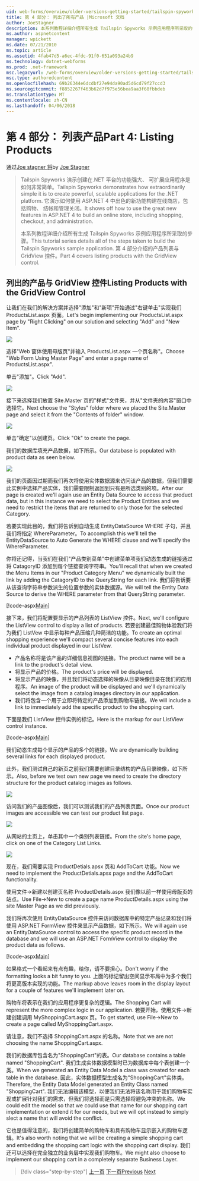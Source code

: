 ```yaml
---
uid: web-forms/overview/older-versions-getting-started/tailspin-spyworks/tailspin-spyworks-part-4
title: 第 4 部分： 列出了所有产品 |Microsoft 文档
author: JoeStagner
description: 本系列教程详细介绍所有生成 Tailspin Spyworks 示例应用程序所采取的步骤。 第 4 部分介绍的产品列表与 GridView contr....
ms.author: aspnetcontent
manager: wpickett
ms.date: 07/21/2010
ms.topic: article
ms.assetid: 4fab47d5-a6ec-4fdc-91f0-651a093a24b9
ms.technology: dotnet-webforms
ms.prod: .net-framework
msc.legacyurl: /web-forms/overview/older-versions-getting-started/tailspin-spyworks/tailspin-spyworks-part-4
msc.type: authoredcontent
ms.openlocfilehash: 69b26344e6dcdbf27e94da90ad5d6cd79f27ccd3
ms.sourcegitcommit: f8852267f463b62d7f975e56bea9aa3f68fbbdeb
ms.translationtype: MT
ms.contentlocale: zh-CN
ms.lasthandoff: 04/06/2018
---
```

<a name="part-4-listing-products"></a><span data-ttu-id="c3d9f-104">第 4 部分： 列表产品</span><span class="sxs-lookup"><span data-stu-id="c3d9f-104">Part 4: Listing Products</span></span>
====================
<span data-ttu-id="c3d9f-105">通过[Joe stagner 将](https://github.com/JoeStagner)</span><span class="sxs-lookup"><span data-stu-id="c3d9f-105">by [Joe Stagner](https://github.com/JoeStagner)</span></span>

> <span data-ttu-id="c3d9f-106">Tailspin Spyworks 演示创建在.NET 平台的功能强大、 可扩展应用程序是如何非常简单。</span><span class="sxs-lookup"><span data-stu-id="c3d9f-106">Tailspin Spyworks demonstrates how extraordinarily simple it is to create powerful, scalable applications for the .NET platform.</span></span> <span data-ttu-id="c3d9f-107">它演示如何使用 ASP.NET 4 中出色的新功能构建在线商店，包括购物、 结帐和管理关闭。</span><span class="sxs-lookup"><span data-stu-id="c3d9f-107">It shows off how to use the great new features in ASP.NET 4 to build an online store, including shopping, checkout, and administration.</span></span>
> 
> <span data-ttu-id="c3d9f-108">本系列教程详细介绍所有生成 Tailspin Spyworks 示例应用程序所采取的步骤。</span><span class="sxs-lookup"><span data-stu-id="c3d9f-108">This tutorial series details all of the steps taken to build the Tailspin Spyworks sample application.</span></span> <span data-ttu-id="c3d9f-109">第 4 部分介绍的产品列表与 GridView 控件。</span><span class="sxs-lookup"><span data-stu-id="c3d9f-109">Part 4 covers listing products with the GridView control.</span></span>


## <a id="_Toc260221670"></a>  <span data-ttu-id="c3d9f-110">列出的产品与 GridView 控件</span><span class="sxs-lookup"><span data-stu-id="c3d9f-110">Listing Products with the GridView Control</span></span>

<span data-ttu-id="c3d9f-111">让我们在我们的解决方案并选择"添加"和"新项"开始通过"右键单击"实现我们 ProductsList.aspx 页面。</span><span class="sxs-lookup"><span data-stu-id="c3d9f-111">Let's begin implementing our ProductsList.aspx page by "Right Clicking" on our solution and selecting "Add" and "New Item".</span></span>

![](tailspin-spyworks-part-4/_static/image1.jpg)

<span data-ttu-id="c3d9f-112">选择"Web 窗体使用母版页"并输入 ProductsList.aspx 一个页名称"。</span><span class="sxs-lookup"><span data-stu-id="c3d9f-112">Choose "Web Form Using Master Page" and enter a page name of ProductsList.aspx".</span></span>

<span data-ttu-id="c3d9f-113">单击"添加"。</span><span class="sxs-lookup"><span data-stu-id="c3d9f-113">Click "Add".</span></span>

![](tailspin-spyworks-part-4/_static/image2.jpg)

<span data-ttu-id="c3d9f-114">接下来选择我们放置 Site.Master 页的"样式"文件夹，并从"文件夹的内容"窗口中选择它。</span><span class="sxs-lookup"><span data-stu-id="c3d9f-114">Next choose the "Styles" folder where we placed the Site.Master page and select it from the "Contents of folder" window.</span></span>

![](tailspin-spyworks-part-4/_static/image3.jpg)

<span data-ttu-id="c3d9f-115">单击"确定"以创建页。</span><span class="sxs-lookup"><span data-stu-id="c3d9f-115">Click "Ok" to create the page.</span></span>

<span data-ttu-id="c3d9f-116">我们的数据库填充产品数据，如下所示。</span><span class="sxs-lookup"><span data-stu-id="c3d9f-116">Our database is populated with product data as seen below.</span></span>

![](tailspin-spyworks-part-4/_static/image4.jpg)

<span data-ttu-id="c3d9f-117">我们的页面因过期而我们再次将使用实体数据源来访问该产品的数据，但我们需要此实例中选择产品实体，我们需要限制返回到只有是所选类别的项。</span><span class="sxs-lookup"><span data-stu-id="c3d9f-117">After our page is created we'll again use an Entity Data Source to access that product data, but in this instance we need to select the Product Entities and we need to restrict the items that are returned to only those for the selected Category.</span></span>

<span data-ttu-id="c3d9f-118">若要实现此目的，我们将告诉到自动生成 EntityDataSource WHERE 子句，并且我们将指定 WhereParameter。</span><span class="sxs-lookup"><span data-stu-id="c3d9f-118">To accomplish this we'll tell the EntityDataSource to Auto Generate the WHERE clause and we'll specify the WhereParameter.</span></span>

<span data-ttu-id="c3d9f-119">你将还记得，当我们在我们"产品类别菜单"中创建菜单项我们动态生成的链接通过将 CatagoryID 添加到每个链接查询字符串。</span><span class="sxs-lookup"><span data-stu-id="c3d9f-119">You'll recall that when we created the Menu Items in our "Product Category Menu" we dynamically built the link by adding the CatagoryID to the QueryString for each link.</span></span> <span data-ttu-id="c3d9f-120">我们将告诉要从该查询字符串参数派生的位置参数的实体数据源。</span><span class="sxs-lookup"><span data-stu-id="c3d9f-120">We will tell the Entity Data Source to derive the WHERE parameter from that QueryString parameter.</span></span>

[!code-aspx[Main](tailspin-spyworks-part-4/samples/sample1.aspx)]

<span data-ttu-id="c3d9f-121">接下来，我们将配置要显示的产品列表的 ListView 控件。</span><span class="sxs-lookup"><span data-stu-id="c3d9f-121">Next, we'll configure the ListView control to display a list of products.</span></span> <span data-ttu-id="c3d9f-122">若要创建最佳购物体验我们将为我们 ListVew 中显示每种产品压缩几种简洁的功能。</span><span class="sxs-lookup"><span data-stu-id="c3d9f-122">To create an optimal shopping experience we'll compact several concise features into each individual product displayed in our ListVew.</span></span>

- <span data-ttu-id="c3d9f-123">产品名称将是该产品的详细信息视图的链接。</span><span class="sxs-lookup"><span data-stu-id="c3d9f-123">The product name will be a link to the product's detail view.</span></span>
- <span data-ttu-id="c3d9f-124">将显示产品的价格。</span><span class="sxs-lookup"><span data-stu-id="c3d9f-124">The product's price will be displayed.</span></span>
- <span data-ttu-id="c3d9f-125">将显示产品的映像，并且我们将动态选择的映像从目录映像目录在我们的应用程序。</span><span class="sxs-lookup"><span data-stu-id="c3d9f-125">An image of the product will be displayed and we'll dynamically select the image from a catalog images directory in our application.</span></span>
- <span data-ttu-id="c3d9f-126">我们将包含一个用于立即将特定的产品添加到购物车链接。</span><span class="sxs-lookup"><span data-stu-id="c3d9f-126">We will include a link to immediately add the specific product to the shopping cart.</span></span>

<span data-ttu-id="c3d9f-127">下面是我们 ListView 控件实例的标记。</span><span class="sxs-lookup"><span data-stu-id="c3d9f-127">Here is the markup for our ListView control instance.</span></span>

[!code-aspx[Main](tailspin-spyworks-part-4/samples/sample2.aspx)]

<span data-ttu-id="c3d9f-128">我们动态生成每个显示的产品的多个的链接。</span><span class="sxs-lookup"><span data-stu-id="c3d9f-128">We are dynamically building several links for each displayed product.</span></span>

<span data-ttu-id="c3d9f-129">此外，我们测试自己的新页之前我们需要创建目录结构的产品目录映像，如下所示。</span><span class="sxs-lookup"><span data-stu-id="c3d9f-129">Also, before we test own new page we need to create the directory structure for the product catalog images as follows.</span></span>

![](tailspin-spyworks-part-4/_static/image1.png)

<span data-ttu-id="c3d9f-130">访问我们的产品图像后，我们可以测试我们的产品列表页面。</span><span class="sxs-lookup"><span data-stu-id="c3d9f-130">Once our product images are accessible we can test our product list page.</span></span>

![](tailspin-spyworks-part-4/_static/image5.jpg)

<span data-ttu-id="c3d9f-131">从网站的主页上，单击其中一个类别列表链接。</span><span class="sxs-lookup"><span data-stu-id="c3d9f-131">From the site's home page, click on one of the Category List Links.</span></span>

![](tailspin-spyworks-part-4/_static/image6.jpg)

<span data-ttu-id="c3d9f-132">现在，我们需要实现 ProductDetials.apsx 页和 AddToCart 功能。</span><span class="sxs-lookup"><span data-stu-id="c3d9f-132">Now we need to implement the ProductDetials.apsx page and the AddToCart functionality.</span></span>

<span data-ttu-id="c3d9f-133">使用文件-&gt;新建以创建页名称 ProductDetails.aspx 我们像以前一样使用母版页的站点。</span><span class="sxs-lookup"><span data-stu-id="c3d9f-133">Use File-&gt;New to create a page name ProductDetails.aspx using the site Master Page as we did previously.</span></span>

<span data-ttu-id="c3d9f-134">我们将再次使用 EntityDataSource 控件来访问数据库中的特定产品记录和我们将使用 ASP.NET FormView 控件来显示产品数据，如下所示。</span><span class="sxs-lookup"><span data-stu-id="c3d9f-134">We will again use an EntityDataSource control to access the specific product record in the database and we will use an ASP.NET FormView control to display the product data as follows.</span></span>

[!code-aspx[Main](tailspin-spyworks-part-4/samples/sample3.aspx)]

<span data-ttu-id="c3d9f-135">如果格式一个看起来有点有趣，给你，请不要担心。</span><span class="sxs-lookup"><span data-stu-id="c3d9f-135">Don't worry if the formatting looks a bit funny to you.</span></span> <span data-ttu-id="c3d9f-136">上面的标记留出空间显示布局中为多个我们将更高版本实现的功能。</span><span class="sxs-lookup"><span data-stu-id="c3d9f-136">The markup above leaves room in the display layout for a couple of features we'll implement later on.</span></span>

<span data-ttu-id="c3d9f-137">购物车将表示在我们的应用程序更复杂的逻辑。</span><span class="sxs-lookup"><span data-stu-id="c3d9f-137">The Shopping Cart will represent the more complex logic in our application.</span></span> <span data-ttu-id="c3d9f-138">若要开始，使用文件-&gt;新建创建调用 MyShoppingCart.aspx 页。</span><span class="sxs-lookup"><span data-stu-id="c3d9f-138">To get started, use File-&gt;New to create a page called MyShoppingCart.aspx.</span></span>

<span data-ttu-id="c3d9f-139">请注意，我们不选择 ShoppingCart.aspx 的名称。</span><span class="sxs-lookup"><span data-stu-id="c3d9f-139">Note that we are not choosing the name ShoppingCart.aspx.</span></span>

<span data-ttu-id="c3d9f-140">我们的数据库包含名为"ShoppingCart"的表。</span><span class="sxs-lookup"><span data-stu-id="c3d9f-140">Our database contains a table named "ShoppingCart".</span></span> <span data-ttu-id="c3d9f-141">我们生成实体数据模型时已为数据库中每个表创建一个类。</span><span class="sxs-lookup"><span data-stu-id="c3d9f-141">When we generated an Entity Data Model a class was created for each table in the database.</span></span> <span data-ttu-id="c3d9f-142">因此，实体数据模型生成名为"ShoppingCart"实体类。</span><span class="sxs-lookup"><span data-stu-id="c3d9f-142">Therefore, the Entity Data Model generated an Entity Class named "ShoppingCart".</span></span> <span data-ttu-id="c3d9f-143">我们无法编辑该模型，以便我们无法将该名称用于我们购物车实现或扩展针对我们的需求，但我们将选择而是只需选择将避免冲突的名称。</span><span class="sxs-lookup"><span data-stu-id="c3d9f-143">We could edit the model so that we could use that name for our shopping cart implementation or extend it for our needs, but we will opt instead to simply slect a name that will avoid the conflict.</span></span>

<span data-ttu-id="c3d9f-144">它也是值得注意的，我们将创建简单的购物车和具有购物车显示嵌入的购物车逻辑。</span><span class="sxs-lookup"><span data-stu-id="c3d9f-144">It's also worth noting that we will be creating a simple shopping cart and embedding the shopping cart logic with the shopping cart display.</span></span> <span data-ttu-id="c3d9f-145">我们还可以选择在完全独立的业务层中实现我们购物车。</span><span class="sxs-lookup"><span data-stu-id="c3d9f-145">We might also choose to implement our shopping cart in a completely separate Business Layer.</span></span>

> [!div class="step-by-step"]
> <span data-ttu-id="c3d9f-146">[上一页](tailspin-spyworks-part-3.md)
> [下一页](tailspin-spyworks-part-5.md)</span><span class="sxs-lookup"><span data-stu-id="c3d9f-146">[Previous](tailspin-spyworks-part-3.md)
[Next](tailspin-spyworks-part-5.md)</span></span>
